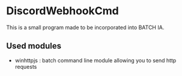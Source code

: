 # DiscordWebhookCmd
This is a small program made to be incorporated into BATCH IA.

## Used modules
- winhttpjs : batch command line module allowing you to send http requests